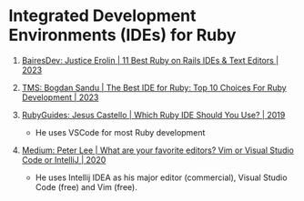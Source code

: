 # Integrated Development Environments (IDEs) for Ruby

1. [BairesDev: Justice Erolin | 11 Best Ruby on Rails IDEs & Text Editors | 2023](https://www.bairesdev.com/blog/best-ruby-on-rails-ide-text-editor/)

1. [TMS: Bogdan Sandu | The Best IDE for Ruby: Top 10 Choices For Ruby Development | 2023](https://tms-outsource.com/blog/posts/best-ide-for-ruby/)

1. [RubyGuides: Jesus Castello | Which Ruby IDE Should You Use? | 2019](https://www.rubyguides.com/2019/02/ruby-ide/)
   - He uses VSCode for most Ruby development

1. [Medium: Peter Lee | What are your favorite editors? Vim or Visual Studio Code or IntelliJ | 2020](https://medium.com/@peterlee2068/what-your-favorite-editors-vim-or-visual-studio-or-intellij-e259d62b7738)
   - He uses Intellij IDEA as his major editor (commercial), Visual Studio Code (free) and Vim (free).

